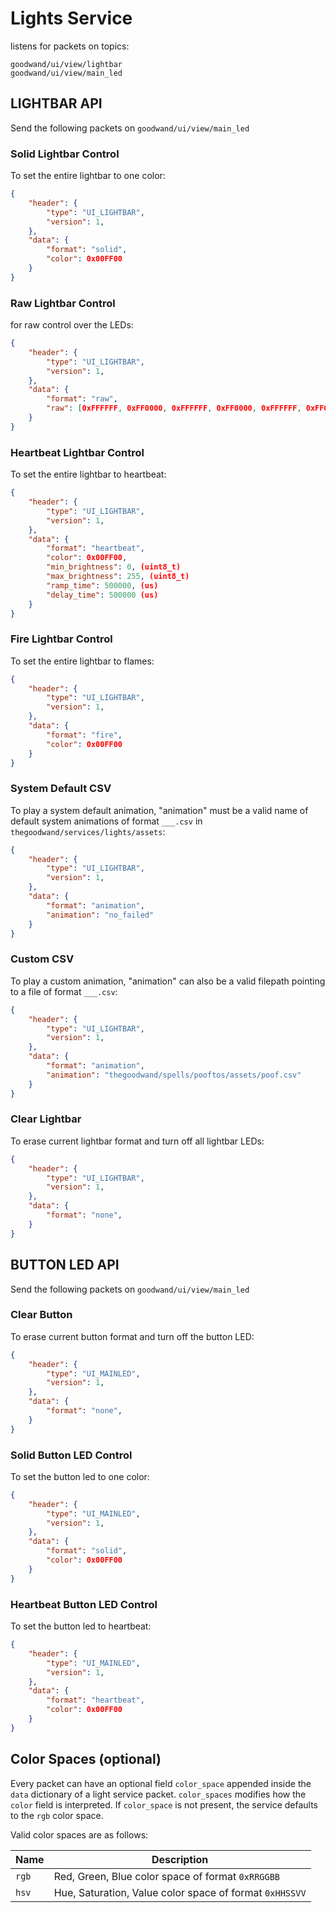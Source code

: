 # Lights Service

listens for packets on topics:

```
goodwand/ui/view/lightbar
goodwand/ui/view/main_led
```

## LIGHTBAR API

Send the following packets on `goodwand/ui/view/main_led`

### Solid Lightbar Control

To set the entire lightbar to one color:

```json
{
    "header": {
        "type": "UI_LIGHTBAR",
        "version": 1,
    },
    "data": {
        "format": "solid",
        "color": 0x00FF00
    }
}
```

### Raw Lightbar Control

for raw control over the LEDs:

```json
{
    "header": {
        "type": "UI_LIGHTBAR",
        "version": 1,
    },
    "data": {
        "format": "raw",
        "raw": [0xFFFFFF, 0xFF0000, 0xFFFFFF, 0xFF0000, 0xFFFFFF, 0xFF0000, 0xFFFFFF, 0xFFFFFF, 0xFF0000, 0xFFFFFF, 0xFFFFFF, 0xFFFFFF, 0xFFFFFF, 0xFFFFFF, 0xFFFFFF, 0xFFFFFF, 0x00FF00, 0x00FF00, 0x00FF00, 0x00FF00]
    }
}
```

### Heartbeat Lightbar Control

To set the entire lightbar to heartbeat:

```json
{
    "header": {
        "type": "UI_LIGHTBAR",
        "version": 1,
    },
    "data": {
        "format": "heartbeat",
        "color": 0x00FF00,
        "min_brightness": 0, (uint8_t)
        "max_brightness": 255, (uint8_t)
        "ramp_time": 500000, (us)
        "delay_time": 500000 (us)
    }
}
```

### Fire Lightbar Control

To set the entire lightbar to flames:

```json
{
    "header": {
        "type": "UI_LIGHTBAR",
        "version": 1,
    },
    "data": {
        "format": "fire",
        "color": 0x00FF00
    }
}
```

### System Default CSV

To play a system default animation, "animation" must be a valid name of default system animations of format `___.csv` in `thegoodwand/services/lights/assets`:

```json
{
    "header": {
        "type": "UI_LIGHTBAR",
        "version": 1,
    },
    "data": {
        "format": "animation",
        "animation": "no_failed"
    }
}
```

### Custom CSV

To play a custom animation, "animation" can also be a valid filepath pointing to a file of format `___.csv`:

```json
{
    "header": {
        "type": "UI_LIGHTBAR",
        "version": 1,
    },
    "data": {
        "format": "animation",
        "animation": "thegoodwand/spells/pooftos/assets/poof.csv"
    }
}
```

### Clear Lightbar

To erase current lightbar format and turn off all lightbar LEDs:

```json
{
    "header": {
        "type": "UI_LIGHTBAR",
        "version": 1,
    },
    "data": {
        "format": "none",
    }
}
```

## BUTTON LED API

Send the following packets on `goodwand/ui/view/main_led`

### Clear Button

To erase current button format and turn off the button LED:

```json
{
    "header": {
        "type": "UI_MAINLED",
        "version": 1,
    },
    "data": {
        "format": "none",
    }
}
```

### Solid Button LED Control

To set the button led to one color:

```json
{
    "header": {
        "type": "UI_MAINLED",
        "version": 1,
    },
    "data": {
        "format": "solid",
        "color": 0x00FF00
    }
}
```

### Heartbeat Button LED Control

To set the button led to heartbeat:

```json
{
    "header": {
        "type": "UI_MAINLED",
        "version": 1,
    },
    "data": {
        "format": "heartbeat",
        "color": 0x00FF00
    }
}
```

## Color Spaces (optional)

Every packet can have an optional field `color_space` appended inside the `data` dictionary of a light service packet. `color_spaces` modifies how the `color` field is interpreted. If `color_space` is not present, the service defaults to the `rgb` color space.

Valid color spaces are as follows:

| Name | Description |
| - | - |
`rgb` | Red, Green, Blue color space of format `0xRRGGBB`
`hsv` | Hue, Saturation, Value color space of format `0xHHSSVV`